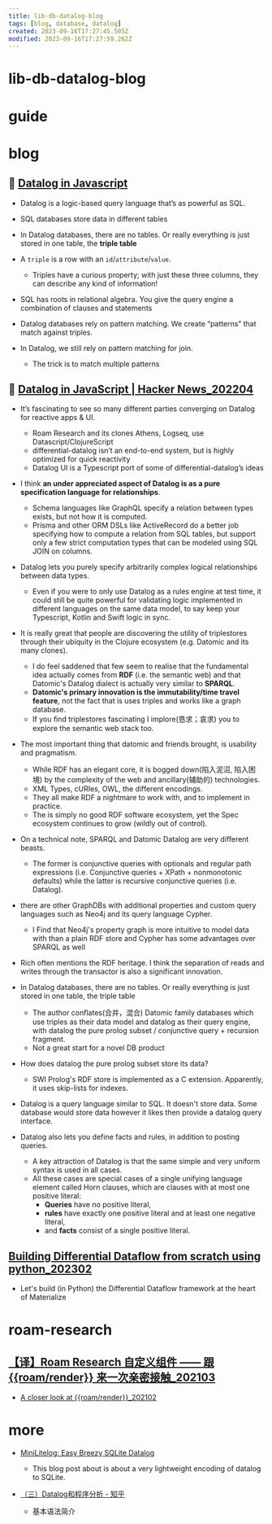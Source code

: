 ```yaml
---
title: lib-db-datalog-blog
tags: [blog, database, datalog]
created: 2023-09-16T17:27:45.505Z
modified: 2023-09-16T17:27:59.262Z
---
```


# lib-db-datalog-blog

# guide

# blog

## 📝 [Datalog in Javascript](https://www.instantdb.com/essays/datalogjs)

- Datalog is a logic-based query language that’s as powerful as SQL. 
- SQL databases store data in different tables
- In Datalog databases, there are no tables. Or really everything is just stored in one table, the **triple table**
- A `triple` is a row with an `id`/`attribute`/`value`. 
  - Triples have a curious property; with just these three columns, they can describe any kind of information!

- SQL has roots in relational algebra. You give the query engine a combination of clauses and statements
- Datalog databases rely on pattern matching. We create “patterns” that match against triples. 
- In Datalog, we still rely on pattern matching for join. 
  - The trick is to match multiple patterns

## 👥 [Datalog in JavaScript | Hacker News_202204](https://news.ycombinator.com/item?id=31154039)

- It’s fascinating to see so many different parties converging on Datalog for reactive apps & UI.
  - Roam Research and its clones Athens, Logseq, use Datascript/ClojureScript
  - differential-datalog isn’t an end-to-end system, but is highly optimized for quick reactivity
  - Datalog UI is a Typescript port of some of differential-datalog’s ideas
- I think **an under appreciated aspect of Datalog is as a pure specification language for relationships**. 
  - Schema languages like GraphQL specify a relation between types exists, but not how it is computed. 
  - Prisma and other ORM DSLs like ActiveRecord do a better job specifying how to compute a relation from SQL tables, but support only a few strict computation types that can be modeled using SQL JOIN on columns.
- Datalog lets you purely specify arbitrarily complex logical relationships between data types. 
  - Even if you were to only use Datalog as a rules engine at test time, it could still be quite powerful for validating logic implemented in different languages on the same data model, to say keep your Typescript, Kotlin and Swift logic in sync.

- It is really great that people are discovering the utility of triplestores through their ubiquity in the Clojure ecosystem (e.g. Datomic and its many clones).
  - I do feel saddened that few seem to realise that the fundamental idea actually comes from **RDF** (i.e. the semantic web) and that Datomic's Datalog dialect is actually very similar to **SPARQL**. 
  - **Datomic's primary innovation is the immutability/time travel feature**, not the fact that is uses triples and works like a graph database. 
  - If you find triplestores fascinating I implore(恳求；哀求) you to explore the semantic web stack too.

- The most important thing that datomic and friends brought, is usability and pragmatism.
  - While RDF has an elegant core, it is bogged down(陷入泥沼, 陷入困境) by the complexity of the web and ancillary(辅助的) technologies.
  - XML Types, cURIes, OWL, the different encodings.
  - They all make RDF a nightmare to work with, and to implement in practice.
  - The is simply no good RDF software ecosystem, yet the Spec ecosystem continues to grow (wildly out of control).
- On a technical note, SPARQL and Datomic Datalog are very different beasts.
  - The former is conjunctive queries with optionals and regular path expressions (i.e. Conjunctive queries + XPath + nonmonotonic defaults) while the latter is recursive conjunctive queries (i.e. Datalog).
- there are other GraphDBs with additional properties and custom query languages such as Neo4j and its query language Cypher.
  - I Find that Neo4j's property graph is more intuitive to model data with than a plain RDF store and Cypher has some advantages over SPARQL as well

- Rich often mentions the RDF heritage. I think the separation of reads and writes through the transactor is also a significant innovation.

- In Datalog databases, there are no tables. Or really everything is just stored in one table, the triple table
  - The author conflates(合并，混合) Datomic family databases which use triples as their data model and datalog as their query engine, with datalog the pure prolog subset / conjunctive query + recursion fragment.
  - Not a great start for a novel DB product

- How does datalog the pure prolog subset store its data?
  - SWI Prolog's RDF store is implemented as a C extension. Apparently, it uses skip-lists for indexes.
- Datalog is a query language similar to SQL. It doesn't store data. Some database would store data however it likes then provide a datalog query interface.
- Datalog also lets you define facts and rules, in addition to posting queries. 
  - A key attraction of Datalog is that the same simple and very uniform syntax is used in all cases. 
  - All these cases are special cases of a single unifying language element called Horn clauses, which are clauses with at most one positive literal: 
    - **Queries** have no positive literal, 
    - **rules** have exactly one positive literal and at least one negative literal, 
    - and **facts** consist of a single positive literal.

## [Building Differential Dataflow from scratch using python_202302](https://materialize.com/blog/differential-from-scratch/)

- Let's build (in Python) the Differential Dataflow framework at the heart of Materialize
# roam-research

## [【译】Roam Research 自定义组件 —— 跟 {{roam/render}} 来一次亲密接触_202103](https://blog.jimmylv.info/2021-03-10-a-closer-look-at-roamrender-zh-translation/)

- [A closer look at {{roam/render}}_202102](https://www.zsolt.blog/2021/02/a-closer-look-at-roamrender.html)
# more
- [MiniLitelog: Easy Breezy SQLite Datalog](https://www.philipzucker.com/tiny-sqlite-datalog/)
  - This blog post about is about a very lightweight encoding of datalog to SQLite.

- [（三）Datalog和程序分析 - 知乎](https://zhuanlan.zhihu.com/p/581748024)
  - 基本语法简介
